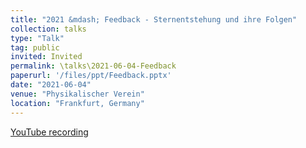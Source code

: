 ```yaml
---
title: "2021 &mdash; Feedback - Sternentstehung und ihre Folgen"
collection: talks
type: "Talk"
tag: public
invited: Invited
permalink: \talks\2021-06-04-Feedback
paperurl: '/files/ppt/Feedback.pptx'
date: "2021-06-04"
venue: "Physikalischer Verein"
location: "Frankfurt, Germany"
---
```

<a href="https://www.youtube.com/watch?v=ZLdQtAa5c38" class="btn--research"> YouTube recording <i class="fab fa-youtube"></i></a>
